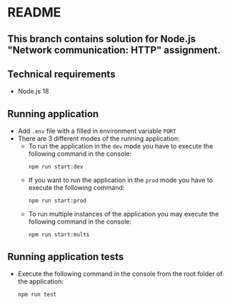 # README

## This branch contains solution for Node.js "Network communication: HTTP" assignment.

## Technical requirements
- Node.js 18

## Running application
- Add `.env` file with a filled in environment variable `PORT`
- There are 3 different modes of the running application:
  - To run the application in the `dev` mode you have to execute the following command in the console:
    ```
    npm run start:dev
    ```
  - If you want to run the application in the `prod` mode you have to execute the following command:
    ```
    npm run start:prod
    ```
  - To run multiple instances of the application  you may execute the following command in the console:
    ```
    npm run start:multi
    ```
  
## Running application tests
- Execute the following command in the console from the root folder of the application:
  ```
  npm run test
  ```
